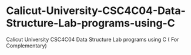 # Calicut-University-CSC4C04-Data-Structure-Lab-programs-using-C
Calicut University CSC4C04 Data Structure Lab programs using C ( For Complementary)
